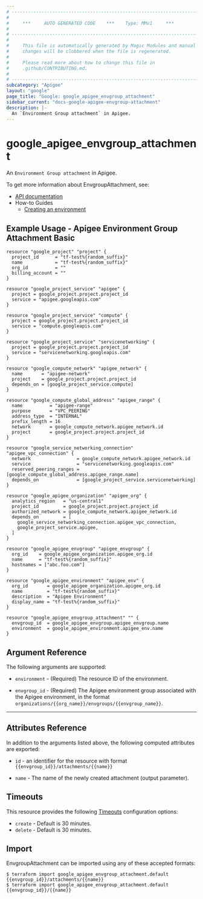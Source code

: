 ```yaml
---
# ----------------------------------------------------------------------------
#
#     ***     AUTO GENERATED CODE    ***    Type: MMv1     ***
#
# ----------------------------------------------------------------------------
#
#     This file is automatically generated by Magic Modules and manual
#     changes will be clobbered when the file is regenerated.
#
#     Please read more about how to change this file in
#     .github/CONTRIBUTING.md.
#
# ----------------------------------------------------------------------------
subcategory: "Apigee"
layout: "google"
page_title: "Google: google_apigee_envgroup_attachment"
sidebar_current: "docs-google-apigee-envgroup-attachment"
description: |-
  An `Environment Group attachment` in Apigee.
---
```


# google\_apigee\_envgroup\_attachment

An `Environment Group attachment` in Apigee.


To get more information about EnvgroupAttachment, see:

* [API documentation](https://cloud.google.com/apigee/docs/reference/apis/apigee/rest/v1/organizations.envgroups.attachments/create)
* How-to Guides
    * [Creating an environment](https://cloud.google.com/apigee/docs/api-platform/get-started/create-environment)

## Example Usage - Apigee Environment Group Attachment Basic


```hcl
resource "google_project" "project" {
  project_id      = "tf-test%{random_suffix}"
  name            = "tf-test%{random_suffix}"
  org_id          = ""
  billing_account = ""
}

resource "google_project_service" "apigee" {
  project = google_project.project.project_id
  service = "apigee.googleapis.com"
}

resource "google_project_service" "compute" {
  project = google_project.project.project_id
  service = "compute.googleapis.com"
}

resource "google_project_service" "servicenetworking" {
  project = google_project.project.project_id
  service = "servicenetworking.googleapis.com"
}

resource "google_compute_network" "apigee_network" {
  name       = "apigee-network"
  project    = google_project.project.project_id
  depends_on = [google_project_service.compute]
}

resource "google_compute_global_address" "apigee_range" {
  name          = "apigee-range"
  purpose       = "VPC_PEERING"
  address_type  = "INTERNAL"
  prefix_length = 16
  network       = google_compute_network.apigee_network.id
  project       = google_project.project.project_id
}

resource "google_service_networking_connection" "apigee_vpc_connection" {
  network                 = google_compute_network.apigee_network.id
  service                 = "servicenetworking.googleapis.com"
  reserved_peering_ranges = [google_compute_global_address.apigee_range.name]
  depends_on              = [google_project_service.servicenetworking]
}

resource "google_apigee_organization" "apigee_org" {
  analytics_region   = "us-central1"
  project_id         = google_project.project.project_id
  authorized_network = google_compute_network.apigee_network.id
  depends_on         = [
    google_service_networking_connection.apigee_vpc_connection,
    google_project_service.apigee,
  ]
}

resource "google_apigee_envgroup" "apigee_envgroup" {
  org_id    = google_apigee_organization.apigee_org.id
  name      = "tf-test%{random_suffix}"
  hostnames = ["abc.foo.com"]
}

resource "google_apigee_environment" "apigee_env" {
  org_id       = google_apigee_organization.apigee_org.id
  name         = "tf-test%{random_suffix}"
  description  = "Apigee Environment"
  display_name = "tf-test%{random_suffix}"
}

resource "google_apigee_envgroup_attachment" "" {
  envgroup_id  = google_apigee_envgroup.apigee_envgroup.name
  environment  = google_apigee_environment.apigee_env.name
}
```

## Argument Reference

The following arguments are supported:


* `environment` -
  (Required)
  The resource ID of the environment.

* `envgroup_id` -
  (Required)
  The Apigee environment group associated with the Apigee environment,
  in the format `organizations/{{org_name}}/envgroups/{{envgroup_name}}`.


- - -



## Attributes Reference

In addition to the arguments listed above, the following computed attributes are exported:

* `id` - an identifier for the resource with format `{{envgroup_id}}/attachments/{{name}}`

* `name` -
  The name of the newly created  attachment (output parameter).


## Timeouts

This resource provides the following
[Timeouts](/docs/configuration/resources.html#timeouts) configuration options:

- `create` - Default is 30 minutes.
- `delete` - Default is 30 minutes.

## Import


EnvgroupAttachment can be imported using any of these accepted formats:

```
$ terraform import google_apigee_envgroup_attachment.default {{envgroup_id}}/attachments/{{name}}
$ terraform import google_apigee_envgroup_attachment.default {{envgroup_id}}/{{name}}
```
